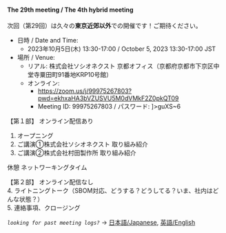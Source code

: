 #### The 29th meeting / The 4th hybrid meeting

次回（第29回）は久々の**東京近郊以外**での開催です！ご期待ください。  

- 日時 / Date and Time:
  - 2023年10月5日(木) 13:30-17:00 /  October 5, 2023 13:30-17:00 JST
- 場所 / Venue:
  - リアル: 株式会社ソシオネクスト 京都オフィス（京都府京都市下京区中堂寺粟田町91番地KRP10号館）
  - オンライン:
    - https://zoom.us/j/99975267803?pwd=ekhxaHA3bVZUSVU5M0dVMkF2Z0pkQT09
    - Meeting ID: 99975267803 / パスワード: ]>guXS~6

【第１部】 オンライン配信あり  
1. オープニング  
2. ご講演①株式会社ソシオネクスト 取り組み紹介  
3. ご講演②株式会社村田製作所 取り組み紹介  

休憩 ネットワーキングタイム  

【第２部】 オンライン配信なし  
4. ライトニングトーク（SBOM対応、どうする？どうしてる？いま、社内はどんな状態？）  
5. 連絡事項、クロージング  

*`looking for past meeting logs?`* → [日本語/Japanese](https://openchain-project.github.io/OpenChain-JWG/meeting-minutes.html), [英語/English](https://openchain-project.github.io/OpenChain-JWG/meeting-minutes_en.html)  
